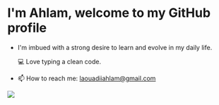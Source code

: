 # I'm Ahlam, welcome to my GitHub profile #

 * <div display="flex">I'm imbued with a strong desire to learn and evolve in my daily life.


   💻 Love typing a clean code. 
 * 📫 How to reach me: laouadiiahlam@gmail.com </div>
 <img src="https://github.com/ahlam-laouadi/ahlam-laouadi/assets/124285240/2a0d65af-6748-4e11-9090-9e2f66a9c02f"/>
